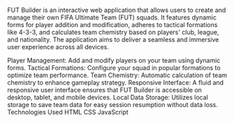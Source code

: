 
FUT Builder is an interactive web application that allows users to create and manage their own FIFA Ultimate Team (FUT) squads. It features dynamic forms for player addition and modification, adheres to tactical formations like 4-3-3, and calculates team chemistry based on players' club, league, and nationality. The application aims to deliver a seamless and immersive user experience across all devices.


Player Management: Add and modify players on your team using dynamic forms.
Tactical Formations: Configure your squad in popular formations to optimize team performance.
Team Chemistry: Automatic calculation of team chemistry to enhance gameplay strategy.
Responsive Interface: A fluid and responsive user interface ensures that FUT Builder is accessible on desktop, tablet, and mobile devices.
Local Data Storage: Utilizes local storage to save team data for easy session resumption without data loss.
Technologies Used
HTML
CSS
JavaScript
